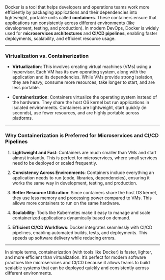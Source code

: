 Docker is a tool that helps developers and operations teams work more efficiently by packaging applications and their dependencies into lightweight, portable units called **containers**. These containers ensure that applications run consistently across different environments (like development, testing, and production). In modern DevOps, Docker is widely used for **microservices architectures** and **CI/CD pipelines**, enabling faster deployments, scalability, and efficient resource usage.

---

### Virtualization vs. Containerization

- **Virtualization**: This involves creating virtual machines (VMs) using a hypervisor. Each VM has its own operating system, along with the application and its dependencies. While VMs provide strong isolation, they are heavy, consume more resources, take longer to start, and are less portable.

- **Containerization**: Containers virtualize the operating system instead of the hardware. They share the host OS kernel but run applications in isolated environments. Containers are lightweight, start quickly (in seconds), use fewer resources, and are highly portable across platforms.

---

### Why Containerization is Preferred for Microservices and CI/CD Pipelines

1. **Lightweight and Fast**: Containers are much smaller than VMs and start almost instantly. This is perfect for microservices, where small services need to be deployed or scaled frequently.

2. **Consistency Across Environments**: Containers include everything an application needs to run (code, libraries, dependencies), ensuring it works the same way in development, testing, and production.

3. **Better Resource Utilization**: Since containers share the host OS kernel, they use less memory and processing power compared to VMs. This allows more containers to run on the same hardware.

4. **Scalability**: Tools like Kubernetes make it easy to manage and scale containerized applications dynamically based on demand.

5. **Efficient CI/CD Workflows**: Docker integrates seamlessly with CI/CD pipelines, enabling automated builds, tests, and deployments. This speeds up software delivery while reducing errors.

---

In simple terms, containerization (with tools like Docker) is faster, lighter, and more efficient than virtualization. It’s perfect for modern software practices like microservices and CI/CD because it allows teams to build scalable systems that can be deployed quickly and consistently across different environments.


